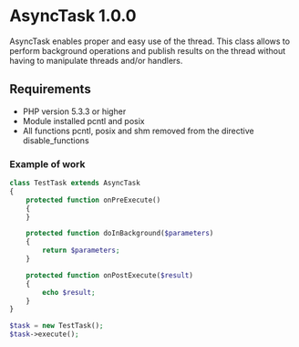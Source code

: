 AsyncTask 1.0.0
===============

AsyncTask enables proper and easy use of the thread. This class allows to perform background operations and publish results on the thread without having to manipulate threads and/or handlers.

## Requirements
* PHP version 5.3.3 or higher
* Module installed pcntl and posix
* All functions pcntl, posix and shm removed from the directive disable_functions

### Example of work
```php
class TestTask extends AsyncTask
{
    protected function onPreExecute()
    {
    }

    protected function doInBackground($parameters)
    {
        return $parameters;
    }

    protected function onPostExecute($result)
    {
        echo $result;
    }
}

$task = new TestTask();
$task->execute();
```